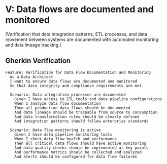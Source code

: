 # V: Data flows are documented and monitored

(Verification that data integration patterns, ETL processes, and data movement between systems are documented with automated monitoring and data lineage tracking.)

## Gherkin Verification

```gherkin
Feature: Verification for Data Flow Documentation and Monitoring
  As a Data Architect
  I want to ensure data flows are documented and monitored
  So that data integrity and compliance requirements are met.

  Scenario: Data integration processes are documented
    Given I have access to ETL tools and data pipeline configurations
    When I analyze data flow documentation
    Then all production data flows should be documented
    And data lineage should be traceable from source to consumption
    And data transformation rules should be clearly defined
    And integration patterns should follow enterprise standards

  Scenario: Data flow monitoring is active
    Given I have data pipeline monitoring tools
    When I check data flow health and performance
    Then all critical data flows should have active monitoring
    And data quality checks should be implemented at key points
    And performance metrics should be collected and analyzed
    And alerts should be configured for data flow failures
```